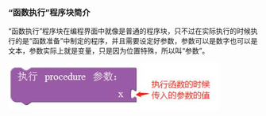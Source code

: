 ### “函数执行”程序块简介

“函数执行”程序块在编程界面中就像是普通的程序块，只不过在实际执行的时候执行的是“函数准备”中制定的程序，并且需要设定好参数，参数可以是数字也可以是文本，参数实际上就是变量，只是因为位置特殊，所以叫“参数”。

![图2.10-4](/assets/image190.jpg)

